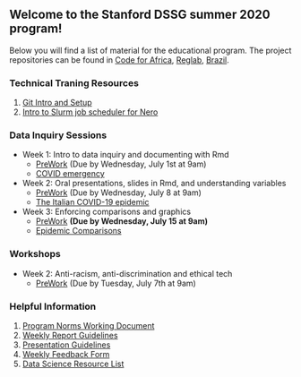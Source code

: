 ## Welcome to the Stanford DSSG summer 2020 program!

Below you will find a list of material for the educational program. The project repositories can be found in [Code for Africa](https://github.com/StanfordDataScience/dssg-cfa), [Reglab](https://github.com/StanfordDataScience/dssg-reglab), [Brazil](https://github.com/StanfordDataScience/dssg-brazil).

### Technical Traning Resources
1. [Git Intro and Setup](resources/git_setup.html)
2. [Intro to Slurm job scheduler for Nero](resources/SLURM_instruction.html)

### Data Inquiry Sessions
- Week 1: Intro to data inquiry and documenting with Rmd
    - [PreWork](resources/Prework.html) (Due by Wednesday, July 1st at 9am)
    - [COVID emergency](resources/COVIDemergency.html)
- Week 2: Oral presentations, slides in Rmd, and understanding variables
    - [PreWork](resources/PreWork2.html) (Due by Wednesday, July 8 at 9am)
    - [The Italian COVID-19 epidemic](resources/ItalyCovid.pdf)
- Week 3: Enforcing comparisons and graphics
    - [PreWork](resources/PreWork3.html) **(Due by Wednesday, July 15 at 9am)**
    - [Epidemic Comparisons](resources/EpidemicComparisons.html)

### Workshops
- Week 2: Anti-racism, anti-discrimination and ethical tech
    - [PreWork](resources/workshop_antiracism.md) (Due by Tuesday, July 7th at 9am)

### Helpful Information
1. [Program Norms Working Document](https://www.dropbox.com/scl/fi/vtkqxmseia4fd3z9bmeg8/_Norms.gdoc?dl=0&rlkey=quvmy3w3t9ipnf6qqxutk5l1h)
2. [Weekly Report Guidelines](resources/WeeklyReport.html)
3. [Presentation Guidelines](resources/DSSGpresentation.html)
4. [Weekly Feedback Form](https://forms.gle/LXmcuxDxRuQQRyzS7)
5. [Data Science Resource List](resources/ResourceLists.html)
